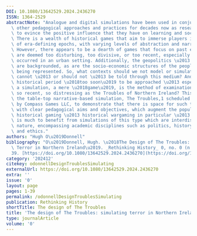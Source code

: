 ```yaml
---
DOI: 10.1080/13642529.2024.2436270
ISSN: 1364-2529
abstractNote: "Analogue and digital simulations have been used in conjunction with\
  \ other pedagogical approaches and practices for decades now as research continues\
  \ to evince the positive influence that they have on learning and social interaction.\
  \ There is a wealth of historical games that aim to immerse players in a variety\
  \ of era-defining epochs, with varying levels of abstraction and narrative arcs.\
  \ However, there appears to be a dearth of games that focus on past events that\
  \ are deemed too disturbing, too divisive, or too recent, especially those that\
  \ occurred in an urban setting. Additionally, the geopolitics \u2013 if any \u2013\
  \ are backgrounded, as are the socio-economic structures of the people and places\
  \ being represented. So, what contexts should we not model or simulate? What stories\
  \ cannot \u2013 or should not \u2013 be told through this medium? And when is a\
  \ historical period \u2018too soon\u2019 to be approached \u2013 especially when\
  \ a simulation, a mere \u2018game\u2019, is the method of examination something\
  \ so recent, so distressing as the Troubles of Northern Ireland? This article introduces\
  \ the table-top narrative-based simulation, The Troubles,1 scheduled for publication\
  \ by Compass Games LLC, to demonstrate that there is space for such titles designed\
  \ with clear pedagogical aims and objectives, which augment the popular genre of\
  \ historical gaming \u2013 historical wargaming in particular \u2013 and that there\
  \ is much to benefit from simulations of this type which are interdisciplinary in\
  \ nature, encompassing academic disciplines such as politics, history, languages,\
  \ and ethics."
authors: "Hugh O\u2019Donnell"
bibliography: "O\u2019Donnell, Hugh. \u2018The Design of The Troubles: Simulating\
  \ Terror in Northern Ireland\u2019. _Rethinking History_ 0, no. 0 (n.d.): 1\u2013\
  39. [https://doi.org/10.1080/13642529.2024.2436270](https://doi.org/10.1080/13642529.2024.2436270)."
category: '202412'
citekey: odonnellDesignTroublesSimulating
externalUrl: https://doi.org/10.1080/13642529.2024.2436270
extra: ''
issue: '0'
layout: page
pages: 1-39
permalink: /odonnellDesignTroublesSimulating
publication: Rethinking History
shortTitle: The design of The Troubles
title: 'The design of The Troubles: simulating terror in Northern Ireland'
type: journalArticle
volume: '0'
---
```

